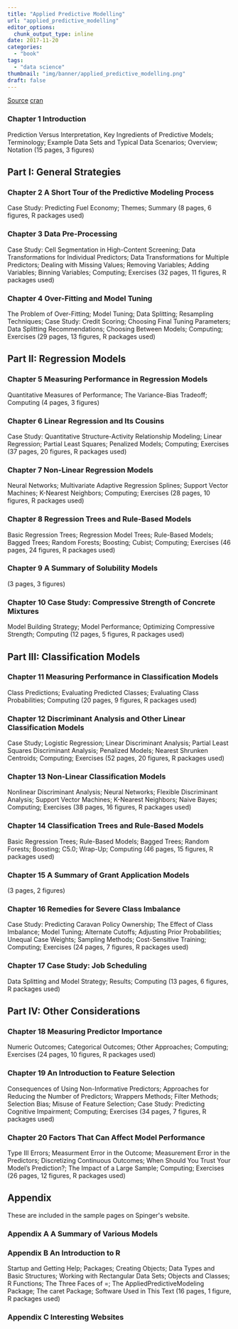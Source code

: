 ```yaml
---
title: "Applied Predictive Modelling"
url: "applied_predictive_modelling"
editor_options: 
  chunk_output_type: inline
date: 2017-11-20
categories:
  - "book"
tags: 
  - "data science"
thumbnail: "img/banner/applied_predictive_modelling.png"
draft: false
---
```


[Source](http://appliedpredictivemodeling.com)
[cran](https://cran.r-project.org/web/packages/AppliedPredictiveModeling/index.html)


### Chapter 1 Introduction

Prediction Versus Interpretation, Key Ingredients of Predictive Models; Terminology; Example Data Sets and Typical Data Scenarios; Overview; Notation (15 pages, 3 figures)
## Part I: General Strategies

### Chapter 2 A Short Tour of the Predictive Modeling Process

Case Study: Predicting Fuel Economy; Themes; Summary (8 pages, 6 figures, R packages used)

### Chapter 3 Data Pre-Processing

Case Study: Cell Segmentation in High-Content Screening; Data Transformations for Individual Predictors; Data Transformations for Multiple Predictors; Dealing with Missing Values; Removing Variables; Adding Variables; Binning Variables; Computing; Exercises (32 pages, 11 figures, R packages used)

### Chapter 4 Over-Fitting and Model Tuning

The Problem of Over-Fitting; Model Tuning; Data Splitting; Resampling Techniques; Case Study: Credit Scoring; Choosing Final Tuning Parameters; Data Splitting Recommendations; Choosing Between Models; Computing; Exercises (29 pages, 13 figures, R packages used)

## Part II: Regression Models

### Chapter 5 Measuring Performance in Regression Models

Quantitative Measures of Performance; The Variance-Bias Tradeoff; Computing (4 pages, 3 figures)

### Chapter 6 Linear Regression and Its Cousins

Case Study: Quantitative Structure-Activity Relationship Modeling; Linear Regression; Partial Least Squares; Penalized Models; Computing; Exercises (37 pages, 20 figures, R packages used)

### Chapter 7 Non-Linear Regression Models

Neural Networks; Multivariate Adaptive Regression Splines; Support Vector Machines; K-Nearest Neighbors; Computing; Exercises (28 pages, 10 figures, R packages used)

### Chapter 8 Regression Trees and Rule-Based Models

Basic Regression Trees; Regression Model Trees; Rule-Based Models; Bagged Trees; Random Forests; Boosting; Cubist; Computing; Exercises (46 pages, 24 figures, R packages used)
### Chapter 9 A Summary of Solubility Models

(3 pages, 3 figures)

### Chapter 10 Case Study: Compressive Strength of Concrete Mixtures

Model Building Strategy; Model Performance; Optimizing Compressive Strength; Computing (12 pages, 5 figures, R packages used)

## Part III: Classification Models

### Chapter 11 Measuring Performance in Classification Models

Class Predictions; Evaluating Predicted Classes; Evaluating Class Probabilities; Computing (20 pages, 9 figures, R packages used)

### Chapter 12 Discriminant Analysis and Other Linear Classification Models

Case Study; Logistic Regression; Linear Discriminant Analysis; Partial Least Squares Discriminant Analysis; Penalized Models; Nearest Shrunken Centroids; Computing; Exercises (52 pages, 20 figures, R packages used)

### Chapter 13 Non-Linear Classification Models

Nonlinear Discriminant Analysis; Neural Networks; Flexible Discriminant Analysis; Support Vector Machines; K-Nearest Neighbors; Naive Bayes; Computing; Exercises (38 pages, 16 figures, R packages used)

### Chapter 14 Classification Trees and Rule-Based Models

Basic Regression Trees; Rule-Based Models; Bagged Trees; Random Forests; Boosting; C5.0; Wrap-Up; Computing (46 pages, 15 figures, R packages used)

### Chapter 15 A Summary of Grant Application Models

(3 pages, 2 figures)

### Chapter 16 Remedies for Severe Class Imbalance

Case Study: Predicting Caravan Policy Ownership; The Effect of Class Imbalance; Model Tuning; Alternate Cutoffs; Adjusting Prior Probabilities; Unequal Case Weights; Sampling Methods; Cost-Sensitive Training; Computing; Exercises (24 pages, 7 figures, R packages used)

### Chapter 17 Case Study: Job Scheduling

Data Splitting and Model Strategy; Results; Computing (13 pages, 6 figures, R packages used)

## Part IV: Other Considerations

### Chapter 18 Measuring Predictor Importance

Numeric Outcomes; Categorical Outcomes; Other Approaches; Computing; Exercises (24 pages, 10 figures, R packages used)

### Chapter 19 An Introduction to Feature Selection

Consequences of Using Non-Informative Predictors; Approaches for Reducing the Number of Predictors; Wrappers Methods; Filter Methods; Selection Bias; Misuse of Feature Selection; Case Study: Predicting Cognitive Impairment; Computing; Exercises (34 pages, 7 figures, R packages used)

### Chapter 20 Factors That Can Affect Model Performance

Type III Errors; Measurment Error in the Outcome; Measurement Error in the Predictors; Discretizing Continuous Outcomes; When Should You Trust Your Model’s Prediction?; The Impact of a Large Sample; Computing; Exercises (26 pages, 12 figures, R packages used)

## Appendix

These are included in the sample pages on Spinger's website. 

### Appendix A A Summary of Various Models
### Appendix B An Introduction to R

Startup and Getting Help; Packages; Creating Objects; Data Types and Basic Structures; Working with Rectangular Data Sets; Objects and Classes; R Functions; The Three Faces of =; The AppliedPredictiveModeling Package; The caret Package; Software Used in This Text (16 pages, 1 figure, R packages used) 

### Appendix C Interesting Websites